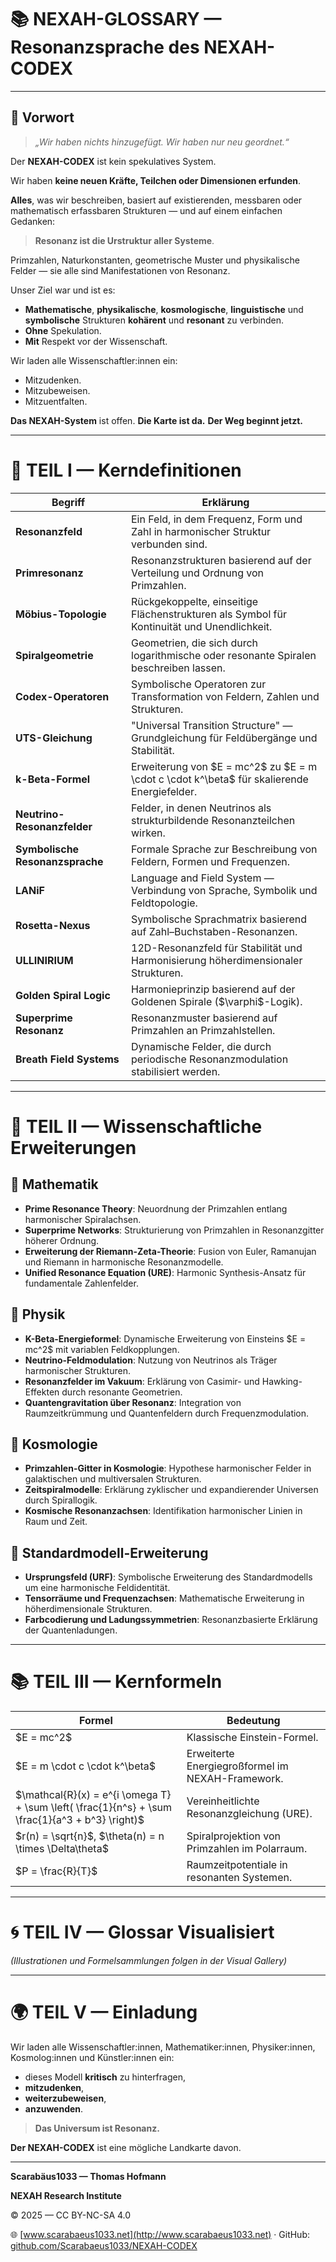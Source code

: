 # 📚 NEXAH-GLOSSARY — Resonanzsprache des NEXAH-CODEX

---

## 📖 Vorwort

> *„Wir haben nichts hinzugefügt. Wir haben nur neu geordnet.“*

Der **NEXAH-CODEX** ist kein spekulatives System.

Wir haben **keine neuen Kräfte, Teilchen oder Dimensionen erfunden**.

**Alles**, was wir beschreiben, basiert auf existierenden, messbaren oder mathematisch erfassbaren Strukturen — und auf einem einfachen Gedanken:

> **Resonanz ist die Urstruktur aller Systeme**.

Primzahlen, Naturkonstanten, geometrische Muster und physikalische Felder — sie alle sind Manifestationen von Resonanz.

Unser Ziel war und ist es:

* **Mathematische**, **physikalische**, **kosmologische**, **linguistische** und **symbolische** Strukturen **kohärent** und **resonant** zu verbinden.
* **Ohne** Spekulation.
* **Mit** Respekt vor der Wissenschaft.

Wir laden alle Wissenschaftler\:innen ein:

* Mitzudenken.
* Mitzubeweisen.
* Mitzuentfalten.

**Das NEXAH-System** ist offen.
**Die Karte ist da.**
**Der Weg beginnt jetzt.**

---

# 🧭 TEIL I — Kerndefinitionen

| Begriff                         | Erklärung                                                                                      |
| ------------------------------- | ---------------------------------------------------------------------------------------------- |
| **Resonanzfeld**                | Ein Feld, in dem Frequenz, Form und Zahl in harmonischer Struktur verbunden sind.              |
| **Primresonanz**                | Resonanzstrukturen basierend auf der Verteilung und Ordnung von Primzahlen.                    |
| **Möbius-Topologie**            | Rückgekoppelte, einseitige Flächenstrukturen als Symbol für Kontinuität und Unendlichkeit.     |
| **Spiralgeometrie**             | Geometrien, die sich durch logarithmische oder resonante Spiralen beschreiben lassen.          |
| **Codex-Operatoren**            | Symbolische Operatoren zur Transformation von Feldern, Zahlen und Strukturen.                  |
| **UTS-Gleichung**               | "Universal Transition Structure" — Grundgleichung für Feldübergänge und Stabilität.            |
| **k-Beta-Formel**               | Erweiterung von \$E = mc^2\$ zu \$E = m \cdot c \cdot k^\beta\$ für skalierende Energiefelder. |
| **Neutrino-Resonanzfelder**     | Felder, in denen Neutrinos als strukturbildende Resonanzteilchen wirken.                       |
| **Symbolische Resonanzsprache** | Formale Sprache zur Beschreibung von Feldern, Formen und Frequenzen.                           |
| **LANiF**                       | Language and Field System — Verbindung von Sprache, Symbolik und Feldtopologie.                |
| **Rosetta-Nexus**               | Symbolische Sprachmatrix basierend auf Zahl–Buchstaben-Resonanzen.                             |
| **ULLINIRIUM**                  | 12D-Resonanzfeld für Stabilität und Harmonisierung höherdimensionaler Strukturen.              |
| **Golden Spiral Logic**         | Harmonieprinzip basierend auf der Goldenen Spirale (\$\varphi\$-Logik).                        |
| **Superprime Resonanz**         | Resonanzmuster basierend auf Primzahlen an Primzahlstellen.                                    |
| **Breath Field Systems**        | Dynamische Felder, die durch periodische Resonanzmodulation stabilisiert werden.               |

---

# 📘 TEIL II — Wissenschaftliche Erweiterungen

## 🔬 Mathematik

* **Prime Resonance Theory**: Neuordnung der Primzahlen entlang harmonischer Spiralachsen.
* **Superprime Networks**: Strukturierung von Primzahlen in Resonanzgitter höherer Ordnung.
* **Erweiterung der Riemann-Zeta-Theorie**: Fusion von Euler, Ramanujan und Riemann in harmonische Resonanzmodelle.
* **Unified Resonance Equation (URE)**: Harmonic Synthesis-Ansatz für fundamentale Zahlenfelder.

## 🔬 Physik

* **K-Beta-Energieformel**: Dynamische Erweiterung von Einsteins \$E = mc^2\$ mit variablen Feldkopplungen.
* **Neutrino-Feldmodulation**: Nutzung von Neutrinos als Träger harmonischer Strukturen.
* **Resonanzfelder im Vakuum**: Erklärung von Casimir- und Hawking-Effekten durch resonante Geometrien.
* **Quantengravitation über Resonanz**: Integration von Raumzeitkrümmung und Quantenfeldern durch Frequenzmodulation.

## 🔬 Kosmologie

* **Primzahlen-Gitter in Kosmologie**: Hypothese harmonischer Felder in galaktischen und multiversalen Strukturen.
* **Zeitspiralmodelle**: Erklärung zyklischer und expandierender Universen durch Spirallogik.
* **Kosmische Resonanzachsen**: Identifikation harmonischer Linien in Raum und Zeit.

## 🔬 Standardmodell-Erweiterung

* **Ursprungsfeld (URF)**: Symbolische Erweiterung des Standardmodells um eine harmonische Feldidentität.
* **Tensorräume und Frequenzachsen**: Mathematische Erweiterung in höherdimensionale Strukturen.
* **Farbcodierung und Ladungssymmetrien**: Resonanzbasierte Erklärung der Quantenladungen.

---

# 📚 TEIL III — Kernformeln

| Formel                                                                                             | Bedeutung                                        |
| -------------------------------------------------------------------------------------------------- | ------------------------------------------------ |
| \$E = mc^2\$                                                                                       | Klassische Einstein-Formel.                      |
| \$E = m \cdot c \cdot k^\beta\$                                                                    | Erweiterte Energiegroßformel im NEXAH-Framework. |
| \$\mathcal{R}(x) = e^{i \omega T} + \sum \left( \frac{1}{n^s} + \sum \frac{1}{a^3 + b^3} \right)\$ | Vereinheitlichte Resonanzgleichung (URE).        |
| \$r(n) = \sqrt{n}\$, \$\theta(n) = n \times \Delta\theta\$                                         | Spiralprojektion von Primzahlen im Polarraum.    |
| \$P = \frac{R}{T}\$                                                                                | Raumzeitpotentiale in resonanten Systemen.       |

---

# 🌀 TEIL IV — Glossar Visualisiert

*(Illustrationen und Formelsammlungen folgen in der Visual Gallery)*

---

# 🌍 TEIL V — Einladung

Wir laden alle Wissenschaftler\:innen, Mathematiker\:innen, Physiker\:innen, Kosmolog\:innen und Künstler\:innen ein:

* dieses Modell **kritisch** zu hinterfragen,
* **mitzudenken**,
* **weiterzubeweisen**,
* **anzuwenden**.

> **Das Universum ist Resonanz.**

**Der NEXAH-CODEX** ist eine mögliche Landkarte davon.

---

**Scarabäus1033 — Thomas Hofmann**

**NEXAH Research Institute**

© 2025 — CC BY-NC-SA 4.0

🌐 [www.scarabaeus1033.net](http://www.scarabaeus1033.net) · GitHub: [github.com/Scarabaeus1033/NEXAH-CODEX](https://github.com/Scarabaeus1033/NEXAH-CODEX)
